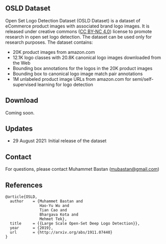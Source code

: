 ## OSLD Dataset
Open Set Logo Detection Dataset (OSLD Dataset) is a dataset of eCommerce product images with associated brand logo images. It is released under creative commons ([CC BY-NC 4.0](http://creativecommons.org/licenses/by-nc/4.0)) license to promote research in open set logo detection. The dataset can be used only for research purposes. The dataset contains:
- 20K product images from amazon.com
- 12.1K logo classes with 20.8K canonical logo images downloaded from the Web
- Bounding box annotations for the logos in the 20K product images
- Bounding box to canonical logo image match pair annotations
- 1M unlabeled product image URLs from amazon.com for semi/self-supervised learning for logo detection


## Download
Coming soon.

## Updates
- 29 August 2021: Initial release of the dataset

## Contact
For questions, please contact Muhammet Bastan (mubastan@gmail.com)

## References
```
@article{OSLD,
  author    = {Muhammet Bastan and
               Hao-Yu Wu and
               Tian Cao and
               Bhargava Kota and
               Mehmet Tek},
  title     = {{Large Scale Open-Set Deep Logo Detection}},
  year      = {2019},
  url       = {http://arxiv.org/abs/1911.07440}
}
```
